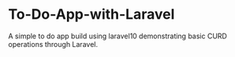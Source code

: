 # To-Do-App-with-Laravel
A simple to do app build using laravel10 demonstrating basic CURD operations through Laravel.
